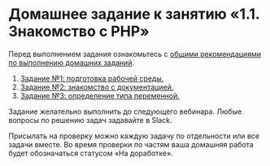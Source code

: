 # Домашнее задание к занятию «1.1. Знакомство с PHP»

Перед выполнением задания ознакомьтесь с [общими рекомендациями по выполнению домашних заданий](../homework.md).

1. [Задание №1: подготовка рабочей среды.](./exercise-01.md)
1. [Задание №2: знакомство с документацией.](./exercise-02.md)
1. [Задание №3: определение типа переменной.](./exercise-03.md)

Задание желательно выполнить до следующего вебинара. Любые вопросы по решению задач задавайте в Slack.

Присылать на проверку можно каждую задачу по отдельности или все задачи вместе. Во время проверки по частям ваша домашняя работа будет обозначаться статусом «На доработке».


